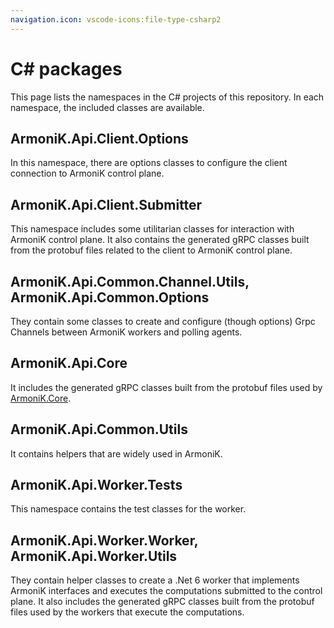 ```yaml
---
navigation.icon: vscode-icons:file-type-csharp2
---
```


# C# packages

This page lists the namespaces in the C# projects of this repository.
In each namespace, the included classes are available.

## ArmoniK.Api.Client.Options
In this namespace, there are options classes to configure the client connection to ArmoniK control plane.

## ArmoniK.Api.Client.Submitter
This namespace includes some utilitarian classes for interaction with ArmoniK control plane.
It also contains the generated gRPC classes built from the protobuf files related to the client to ArmoniK control plane.

## ArmoniK.Api.Common.Channel.Utils, ArmoniK.Api.Common.Options
They contain some classes to create and configure (though options) Grpc Channels between ArmoniK workers and polling agents.

## ArmoniK.Api.Core
It includes the generated gRPC classes built from the protobuf files used by [ArmoniK.Core](https://github.com/aneoconsulting/ArmoniK.Core).

## ArmoniK.Api.Common.Utils
It contains helpers that are widely used in ArmoniK.

## ArmoniK.Api.Worker.Tests
This namespace contains the test classes for the worker.

## ArmoniK.Api.Worker.Worker, ArmoniK.Api.Worker.Utils
They contain helper classes to create a .Net 6 worker that implements ArmoniK interfaces and executes the computations submitted to the control plane.
It also includes the generated gRPC classes built from the protobuf files used by the workers that execute the computations.
